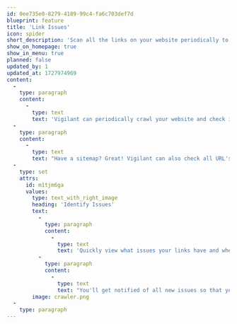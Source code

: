 ```yaml
---
id: 0ee735e0-8279-4189-99c4-fa6c703def7d
blueprint: feature
title: 'Link Issues'
icon: spider
short_description: 'Scan all the links on your website periodically to quickly find broken links'
show_on_homepage: true
show_in_menu: true
planned: false
updated_by: 1
updated_at: 1727974969
content:
  -
    type: paragraph
    content:
      -
        type: text
        text: 'Vigilant can periodically crawl your website and check if all links on your website are working. It will go from page to page to discover all links to check them all.'
  -
    type: paragraph
    content:
      -
        type: text
        text: "Have a sitemap? Great! Vigilant can also check all URL's in your sitemap."
  -
    type: set
    attrs:
      id: m1tjm6ga
      values:
        type: text_with_right_image
        heading: 'Identify Issues'
        text:
          -
            type: paragraph
            content:
              -
                type: text
                text: 'Quickly view what issues your links have and where they were discovered.'
          -
            type: paragraph
            content:
              -
                type: text
                text: "You'll get notified of all new issues so that you will never miss a broken link!"
        image: crawler.png
  -
    type: paragraph
---
```

